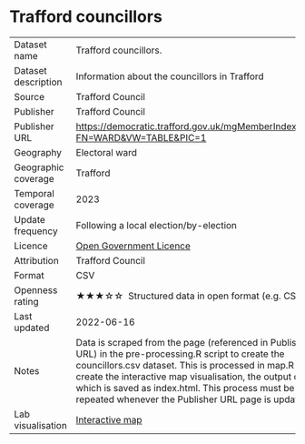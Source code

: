 # Trafford councillors
<table>
<tr>
	<td>Dataset name</td>
	<td>Trafford councillors.</td>
</tr>
<tr>
	<td>Dataset description</td>
	<td>Information about the councillors in Trafford</td>
</tr>
<tr>
	<td>Source</td>
	<td>Trafford Council</td>
</tr>
<tr>
	<td>Publisher</td>
	<td>Trafford Council</td>
</tr>
<tr>
	<td>Publisher URL</td>
	<td><a href="https://democratic.trafford.gov.uk/mgMemberIndex.aspx?FN=WARD&VW=TABLE&PIC=1">https://democratic.trafford.gov.uk/mgMemberIndex.aspx?FN=WARD&VW=TABLE&PIC=1</a></td>
</tr>
<tr>
	<td>Geography</td>
	<td>Electoral ward</td>
</tr>
<tr>
	<td>Geographic coverage</td>
	<td>Trafford</td>
</tr>
<tr>
	<td>Temporal coverage</td>
	<td>2023</td>
</tr>
<tr>
	<td>Update frequency</td>
	<td>Following a local election/by-election</td>
</tr>
<tr>
	<td>Licence</td>
	<td><a href="http://www.nationalarchives.gov.uk/doc/open-government-licence/version/3/">Open Government Licence</a></td>
</tr>
<tr>
	<td>Attribution</td>
	<td>Trafford Council</td>
</tr>
<tr>
	<td>Format</td>
	<td>CSV</td>
</tr>
<tr>
	<td>Openness rating</td>
	<td>&#9733&#9733&#9733&#9734&#9734&nbsp; Structured data in open format (e.g. CSV)</td>
</tr>
<tr>
	<td>Last updated</td>
	<td>2022-06-16</td>
</tr>
<tr>
	<td>Notes</td>
	<td>Data is scraped from the page (referenced in Publisher URL) in the pre-processing.R script to create the councillors.csv dataset. This is processed in map.R to create the interactive map visualisation, the output of which is saved as index.html. This process must be repeated whenever the Publisher URL page is updated.</td>
</tr>
<tr>
	<td>Lab visualisation</td>
	<td><a href="https://www.trafforddatalab.io/councillors/index.html">Interactive map</a></td>
</tr>
</table>
